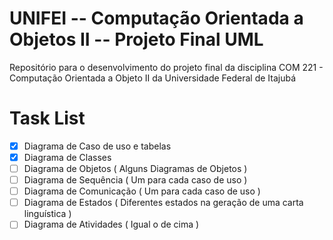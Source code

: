 # UNIFEI -- Computação Orientada a Objetos II -- Projeto Final UML
Repositório para o desenvolvimento do projeto final da disciplina COM 221 - Computação Orientada a Objeto II da Universidade Federal de Itajubá

# Task List
- [x] Diagrama de Caso de uso e tabelas
- [x] Diagrama de Classes
- [ ] Diagrama de Objetos ( Alguns Diagramas de Objetos )
- [ ] Diagrama de Sequência ( Um para cada caso de uso )
- [ ] Diagrama de Comunicação ( Um para cada caso de uso )
- [ ] Diagrama de Estados ( Diferentes estados na geração de uma carta linguística )
- [ ] Diagrama de Atividades ( Igual o de cima ) 
